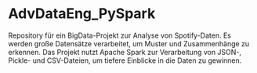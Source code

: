 # AdvDataEng_PySpark
Repository für ein BigData-Projekt zur Analyse von Spotify-Daten. Es werden große Datensätze verarbeitet, um Muster und Zusammenhänge zu erkennen. Das Projekt nutzt Apache Spark zur Verarbeitung von JSON-, Pickle- und CSV-Dateien, um tiefere Einblicke in die Daten zu gewinnen.
